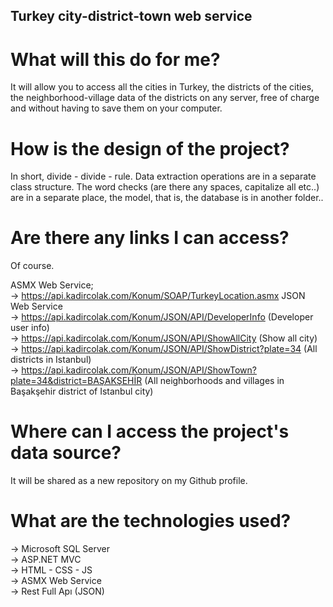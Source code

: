 ## Turkey city-district-town web service 

# What will this do for me?

It will allow you to access all the cities in Turkey, the districts of the cities, the neighborhood-village data of the districts on any server, free of charge and without having to save them on your computer.

# How is the design of the project?

In short, divide - divide - rule. Data extraction operations are in a separate class structure. The word checks (are there any spaces, capitalize all etc..) are in a separate place, the model, that is, the database is in another folder..

# Are there any links I can access?

Of course.

ASMX Web Service; <br>
-> https://api.kadircolak.com/Konum/SOAP/TurkeyLocation.asmx
JSON Web Service <br>
-> https://api.kadircolak.com/Konum/JSON/API/DeveloperInfo (Developer user info) <br>
-> https://api.kadircolak.com/Konum/JSON/API/ShowAllCity (Show all city) <br>
-> https://api.kadircolak.com/Konum/JSON/API/ShowDistrict?plate=34 (All districts in Istanbul) <br>
-> https://api.kadircolak.com/Konum/JSON/API/ShowTown?plate=34&district=BAŞAKŞEHİR  (All neighborhoods and villages in Başakşehir district of Istanbul city) <br>

# Where can I access the project's data source?

It will be shared as a new repository on my Github profile.

# What are the technologies used?

-> Microsoft SQL Server <br>
-> ASP.NET MVC <br>
-> HTML - CSS - JS <br>
-> ASMX Web Service <br>
-> Rest Full Apı (JSON) <br>
